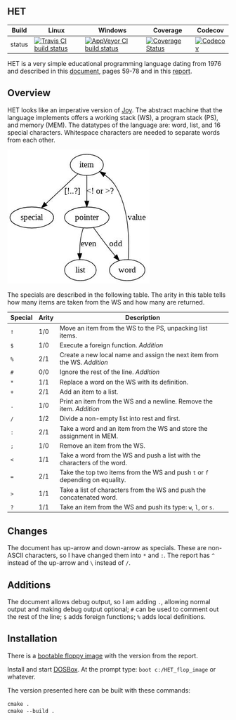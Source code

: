 HET
---

Build|Linux|Windows|Coverage|Codecov
---|---|---|---|---
status|[![Travis CI build status](https://travis-ci.org/Wodan58/HET.svg?branch=master)](https://travis-ci.org/Wodan58/HET)|[![AppVeyor CI build status](https://ci.appveyor.com/api/projects/status/github/Wodan58/HET?branch=master&svg=true)](https://ci.appveyor.com/project/Wodan58/HET)|[![Coverage Status](https://coveralls.io/repos/github/Wodan58/HET/badge.svg?branch=master)](https://coveralls.io/github/Wodan58/HET?branch=master)|[![Codecov](https://codecov.io/gh/Wodan58/HET/branch/master/graph/badge.svg)](https://codecov.io/gh/Wodan58/HET)

HET is a very simple educational programming language dating from 1976
and described in this [document](https://ir.cwi.nl/pub/12870/12870D.pdf),
pages 59-78 and in this [report](https://forth.hcc.nl/w/Verslag/HetLisp).

Overview
--------

HET looks like an imperative version of [Joy](https://github.com/Wodan58/joy1).
The abstract machine that the language implements offers a working stack (WS),
a program stack (PS), and memory (MEM).
The datatypes of the language are: word, list, and 16 special characters.
Whitespace characters are needed to separate words from each other.

![Datatypes](graph.jpg)

The specials are described in the following table. The arity in this table
tells how many items are taken from the WS and how many are returned.

Special | Arity | Description
------- | ----- | --------------------------------------------------------------
`!` | 1/0 | Move an item from the WS to the PS, unpacking list items.
`$` | 1/0 | Execute a foreign function. _Addition_
`%` | 2/1 | Create a new local name and assign the next item from the WS. _Addition_
`#` | 0/0 | Ignore the rest of the line. _Addition_
`*` | 1/1 | Replace a word on the WS with its definition.
`+` | 2/1 | Add an item to a list.
`.` | 1/0 | Print an item from the WS and a newline. Remove the item. _Addition_
`/` | 1/2 | Divide a non-empty list into rest and first.
`:` | 2/1 | Take a word and an item from the WS and store the assignment in MEM.
`;` | 1/0 | Remove an item from the WS.
`<` | 1/1 | Take a word from the WS and push a list with the characters of the word.
`=` | 2/1 | Take the top two items from the WS and push `t` or `f` depending on equality.
`>` | 1/1 | Take a list of characters from the WS and push the concatenated word.
`?` | 1/1 | Take an item from the WS and push its type: `w`, `l`, or `s`.

Changes
-------

The document has up-arrow and down-arrow as specials. These are non-ASCII
characters, so I have changed them into `*` and `:`. The report has `^` instead
of the up-arrow and `\` instead of `/`.

Additions
---------

The document allows debug output, so I am adding `.`, allowing normal output
and making debug output optional; `#` can be used to comment out the rest of
the line; `$` adds foreign functions; `%` adds local definitions.

Installation
------------

There is a [bootable floppy image](https://forth.hcc.nl/w/uploads/Agenda/HET_flop_image) with the version from the report.

Install and start [DOSBox](https://www.dosbox.com). At the prompt type:
`boot c:/HET_flop_image` or whatever.

The version presented here can be built with these commands:

    cmake .
    cmake --build .
